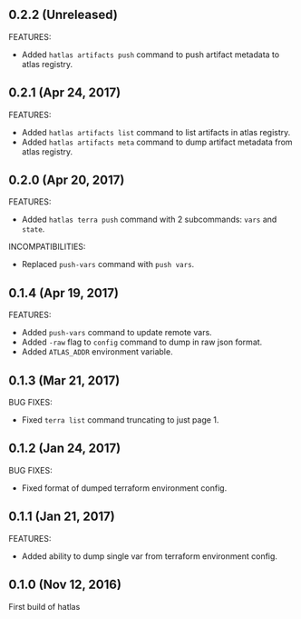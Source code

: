 ## 0.2.2 (Unreleased)

FEATURES:

  * Added `hatlas artifacts push` command to push artifact metadata to atlas registry.

## 0.2.1 (Apr 24, 2017)

FEATURES:

  * Added `hatlas artifacts list` command to list artifacts in atlas registry.
  * Added `hatlas artifacts meta` command to dump artifact metadata from atlas registry.

## 0.2.0 (Apr 20, 2017)

FEATURES:

  * Added `hatlas terra push` command with 2 subcommands: `vars` and `state`.

INCOMPATIBILITIES:

  * Replaced `push-vars` command with `push vars`.

## 0.1.4 (Apr 19, 2017)

FEATURES:

  * Added `push-vars` command to update remote vars.
  * Added `-raw` flag to `config` command to dump in raw json format.
  * Added `ATLAS_ADDR` environment variable.

## 0.1.3 (Mar 21, 2017)

BUG FIXES:

  * Fixed `terra list` command truncating to just page 1.

## 0.1.2 (Jan 24, 2017)

BUG FIXES:

  * Fixed format of dumped terraform environment config.

## 0.1.1 (Jan 21, 2017)

FEATURES:

  * Added ability to dump single var from terraform environment config.

## 0.1.0 (Nov 12, 2016)

First build of hatlas
